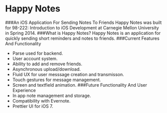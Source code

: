 Happy Notes
======
###An iOS Application For Sending Notes To Friends
Happy Notes was built for 98-222: Introduction to iOS Development at Carnegie Mellon University in Spring 2014.
###What is Happy Notes?
Happy Notes is an application for quickly sending short reminders and notes to friends.
###Current Features And Functionality
* Parse used for backend.
* User account system.
* Ability to add and remove friends.
* Asynchronous upload/download.
* Fluid UX for user messsage creation and transmisson.
* Touch gestures for message management.
* Screen and textfield animation.
###Future Functionality And User Experience
* In app note management and storage.
* Compatibility with Evernote.
* Prettier UI for iOS 7.
